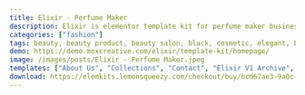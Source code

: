 ```yaml
---
title: Elixir - Perfume Maker
description: Elixir is elementor template kit for perfume maker business website. It has 12+ pre-built templates with simple, elegant, modern design and professional layout style. You can easily build website for company that produces perfume. Just drag and drop, no coding required.
categories: ["fashion"]
tags: beauty, beauty product, beauty salon, black, cosmetic, elegant, Elementor Pro, fragrance, fragrance factory, modern, perfume, perfume company, purple, shop
demo: https://demo.moxcreative.com/elixir/template-kit/homepage/
image: /images/posts/Elixir - Perfume Maker.jpeg
templates: ["About Us", "Collections", "Contact", "Elixir V1 Archive", "Elixir V1 Error 404", "Elixir V1 Footer", "Elixir V1 Header", "Elixir V1 Menu Slide", "Elixir V1 Single Post", "Faq", "Global", "Homepage", "News", "Official Store", "Perfumer", "Single Product"]
download: https://elemkits.lemonsqueezy.com/checkout/buy/bcd67ae3-9a0c-42cc-bddc-df8092eb6570
---
```

